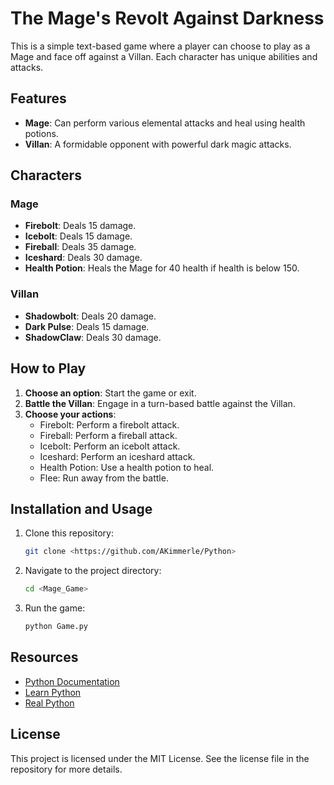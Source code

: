 # The Mage's Revolt Against Darkness

This is a simple text-based game where a player can choose to play as a Mage and face off against a Villan. Each character has unique abilities and attacks.

## Features

- **Mage**: Can perform various elemental attacks and heal using health potions.
- **Villan**: A formidable opponent with powerful dark magic attacks.

## Characters

### Mage
- **Firebolt**: Deals 15 damage.
- **Icebolt**: Deals 15 damage.
- **Fireball**: Deals 35 damage.
- **Iceshard**: Deals 30 damage.
- **Health Potion**: Heals the Mage for 40 health if health is below 150.

### Villan
- **Shadowbolt**: Deals 20 damage.
- **Dark Pulse**: Deals 15 damage.
- **ShadowClaw**: Deals 30 damage.

## How to Play

1. **Choose an option**: Start the game or exit.
2. **Battle the Villan**: Engage in a turn-based battle against the Villan.
3. **Choose your actions**:
    - Firebolt: Perform a firebolt attack.
    - Fireball: Perform a fireball attack.
    - Icebolt: Perform an icebolt attack.
    - Iceshard: Perform an iceshard attack.
    - Health Potion: Use a health potion to heal.
    - Flee: Run away from the battle.

## Installation and Usage

1. Clone this repository:
    ```bash
    git clone <https://github.com/AKimmerle/Python>
    ```
2. Navigate to the project directory:
    ```bash
    cd <Mage_Game>
    ```
3. Run the game:
    ```bash
    python Game.py
    ```

## Resources

- [Python Documentation](https://docs.python.org/3/)
- [Learn Python](https://www.learnpython.org/)
- [Real Python](https://realpython.com/)

## License

This project is licensed under the MIT License. See the license file in the repository for more details.